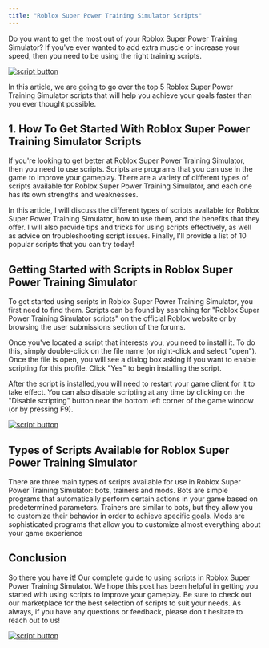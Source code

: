 ```yaml
---
title: "Roblox Super Power Training Simulator Scripts"
---
```


Do you want to get the most out of your Roblox Super Power Training Simulator? If you've ever wanted to add extra muscle or increase your speed, then you need to be using the right training scripts.

[![script button](https://github.com/modapks/modapks.github.io/blob/main/button.png?raw=true)](https://modmenu.vip/get-latest-apk)


In this article, we are going to go over the top 5 Roblox Super Power Training Simulator scripts that will help you achieve your goals faster than you ever thought possible.

## 1. How To Get Started With Roblox Super Power Training Simulator Scripts
If you're looking to get better at Roblox Super Power Training Simulator, then you need to use scripts. Scripts are programs that you can use in the game to improve your gameplay. There are a variety of different types of scripts available for Roblox Super Power Training Simulator, and each one has its own strengths and weaknesses.

In this article, I will discuss the different types of scripts available for Roblox Super Power Training Simulator, how to use them, and the benefits that they offer. I will also provide tips and tricks for using scripts effectively, as well as advice on troubleshooting script issues. Finally, I'll provide a list of 10 popular scripts that you can try today!

## Getting Started with Scripts in Roblox Super Power Training Simulator
To get started using scripts in Roblox Super Power Training Simulator, you first need to find them. Scripts can be found by searching for "Roblox Super Power Training Simulator scripts" on the official Roblox website or by browsing the user submissions section of the forums.

Once you've located a script that interests you, you need to install it. To do this, simply double-click on the file name (or right-click and select "open"). Once the file is open, you will see a dialog box asking if you want to enable scripting for this profile. Click "Yes" to begin installing the script.

After the script is installed,you will need to restart your game client for it to take effect. You can also disable scripting at any time by clicking on the "Disable scripting" button near the bottom left corner of the game window (or by pressing F9).

[![script button](https://github.com/modapks/modapks.github.io/blob/main/button.png?raw=true)](https://modmenu.vip/get-latest-apk)

## Types of Scripts Available for Roblox Super Power Training Simulator
There are three main types of scripts available for use in Roblox Super Power Training Simulator: bots, trainers and mods. Bots are simple programs that automatically perform certain actions in your game based on predetermined parameters. Trainers are similar to bots, but they allow you to customize their behavior in order to achieve specific goals. Mods are sophisticated programs that allow you to customize almost everything about your game experience

## Conclusion

So there you have it! Our complete guide to using scripts in Roblox Super Power Training Simulator. We hope this post has been helpful in getting you started with using scripts to improve your gameplay. Be sure to check out our marketplace for the best selection of scripts to suit your needs. As always, if you have any questions or feedback, please don't hesitate to reach out to us!

[![script button](https://github.com/modapks/modapks.github.io/blob/main/button.png?raw=true)](https://modmenu.vip/get-latest-apk)